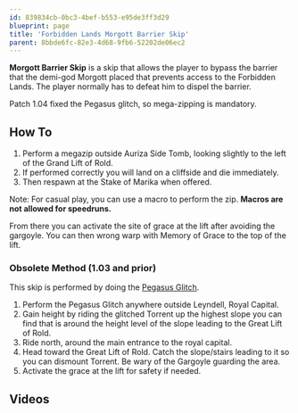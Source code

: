 ```yaml
---
id: 839834cb-0bc3-4bef-b553-e95de3ff3d29
blueprint: page
title: 'Forbidden Lands Morgott Barrier Skip'
parent: 8bbde6fc-82e3-4d68-9fb6-52202de06ec2
---
```

**Morgott Barrier Skip** is a skip that allows the player to bypass the barrier that the demi-god Morgott placed that prevents access to the Forbidden Lands. The player normally has to defeat him to dispel the barrier.

Patch 1.04 fixed the Pegasus glitch, so mega-zipping is mandatory.

## How To

1. Perform a megazip outside Auriza Side Tomb, looking slightly to the left of the Grand Lift of Rold.
2. If performed correctly you will land on a cliffside and die immediately.
3. Then respawn at the Stake of Marika when offered.

Note: For casual play, you can use a macro to perform the zip. **Macros are not allowed for speedruns.**

From there you can activate the site of grace at the lift after avoiding the gargoyle. You can then wrong warp with Memory of Grace to the top of the lift.

### Obsolete Method (1.03 and prior)

This skip is performed by doing the [Pegasus Glitch](/eldenring/pegasus-glitch).

1. Perform the Pegasus Glitch anywhere outside Leyndell, Royal Capital.
2. Gain height by riding the glitched Torrent up the highest slope you can find that is around the height level of the slope leading to the Great Lift of Rold.
3. Ride north, around the main entrance to the royal capital.
4. Head toward the Great Lift of Rold. Catch the slope/stairs leading to it so you can dismount Torrent. Be wary of the Gargoyle guarding the area.
5. Activate the grace at the lift for safety if needed.

## Videos
